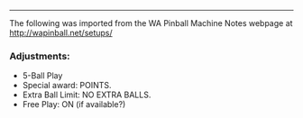***
The following was imported from the WA Pinball Machine Notes webpage at http://wapinball.net/setups/
### Adjustments:
-   5-Ball Play
-   Special award: POINTS.
-   Extra Ball Limit: NO EXTRA BALLS.
-   Free Play: ON (if available?)